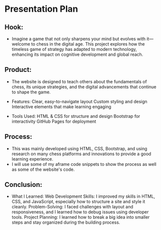 # Presentation Plan

## Hook:
* Imagine a game that not only sharpens your mind but evolves with it—welcome to chess in the digital age. This project explores how the timeless game of strategy has adapted to modern technology, enhancing its impact on cognitive development and global reach.

## Product:
* The website is designed to teach others about the fundamentals of chess, its unique strategies, and the digital advancements that continue to shape the game.

* Features:
Clear, easy-to-navigate layout
Custom styling and design
Interactive elements that make learning engaging

* Tools Used:
HTML & CSS for structure and design
Bootstrap for interactivity
GitHub Pages for deployment

## Process:
* This was mainly developed using HTML, CSS, Bootstrap, and using research on many chess platforms and innovations to provide a good learning experience.
* I will use some of my aframe code snippets to show the process as well as some of the website's code.

## Conclusion:
* What I Learned:
Web Development Skills: I improved my skills in HTML, CSS, and JavaScript, especially how to structure a site and style it cleanly.
Problem-Solving: I faced challenges with layout and responsiveness, and I learned how to debug issues using developer tools.
Project Planning: I learned how to break a big idea into smaller steps and stay organized during the building process.

<!-- EXAMPLE

## Hook
* Verbal riddle of GGD

## Product
* GIF/Demo of example/non-example

## Process
* Flowchart of plan
  * MVP: noun -> door -> yes/no
  * Beyond MVP: noun -> word relation API -> noun API -> yes/no, with counterexample
* Code snippets of:
  * MVP
  * Both APIs
  * Challenge with API keys

## Conclusion
* [URL to project]
* Takeaways
  * Less = more: the heart of the riddle was one line of code; it obviously took more to make the entire thing work, but one complicated line of regular expressions was essentially the solution to the riddle
  * Expect the unexpected: it’s important to budget time for things you don’t account for; for example, I didn’t consider the fact that I would need another entire API to detect nouns
  * Determination is key: ironically enough, I had to make my API keys private. At first, it didn’t seem like it was possible, which meant I couldn’t publish my app. But after all of that hard work, I was determined to find a solution, and I found it in config variables.
* "Presentation can’t, but a speech can"


-->
